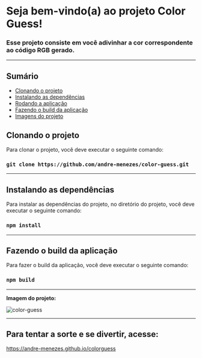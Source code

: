 # Seja bem-vindo(a) ao projeto Color Guess!

### Esse projeto consiste em você adivinhar a cor correspondente ao código RGB gerado.

---

## Sumário

- [Clonando o projeto](#clonando-o-projeto)
- [Instalando as dependências](#instalando-as-dependências)
- [Rodando a aplicação](#rodando-a-aplicação)
- [Fazendo o build da aplicação](#fazendo-o-build-da-aplicação)
- [Imagens do projeto](#imagens-do-projeto)

## Clonando o projeto

Para clonar o projeto, você deve executar o seguinte comando:

### `git clone https://github.com/andre-menezes/color-guess.git`

---

## Instalando as dependências

Para instalar as dependências do projeto, no diretório do projeto, você deve executar o seguinte comando:

### `npm install`

---

## Fazendo o build da aplicação

Para fazer o build da aplicação, você deve executar o seguinte comando:

### `npm build`

---

**Imagem do projeto:**

<img src="https://media3.giphy.com/media/4JmnmD2Wzil1hPhCjt/giphy.gif" alt="color-guess" />

---


## Para tentar a sorte e se divertir, acesse:

https://andre-menezes.github.io/colorguess
